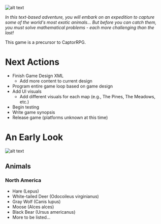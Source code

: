 ![alt text](https://github.com/pippom/CaptorTEXT/blob/master/CaptorTEXT-logo.png)

*In this text-based adventure, you will embark on an expedition to capture some of the world's most exotic animals... But before you can catch them, you must solve mathematical problems - each more challenging than the last!*

This game is a precursor to CaptorRPG.

# Next Actions
- Finish Game Design XML
  - Add more content to current design
- Program entire game loop based on game design
- Add UI visuals
  - Add different visuals for each map (e.g., The Pines, The Meadows, etc.)
- Begin testing
- Write game synopsis
- Release game (platforms unknown at this time)

# An Early Look
![alt text](https://github.com/pippom/CaptorTEXT/blob/master/Screenshot_1.png)

## Animals
### North America
- Hare (Lepus)
- White-tailed Deer (Odocoileus virginianus)
- Gray Wolf (Canis lupus)
- Moose (Alces alces)
- Black Bear (Ursus americanus)
- More to be listed...
